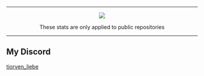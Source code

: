 <hr/>
<p align="center"><img src="https://github-profile-trophy.vercel.app/?username=Tjorven-Liebe&theme=darkhub&column=4&margin-w=15&margin-h=15"><br/><p align="center">These stats are only applied to public repositories</p></p>
<hr/>
<h2>My Discord</h2>
<a href="https://discord.com/users/428284027519369217" target="_blank">tjorven_liebe</a>
